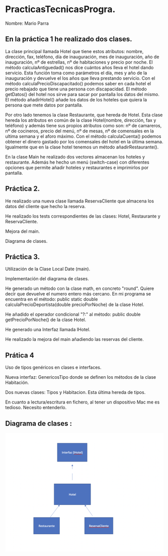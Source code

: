 # PracticasTecnicasProgra.
Nombre: Mario Parra

## En la práctica 1 he realizado dos clases.

La clase principal llamada Hotel que tiene estos atributos: nombre, dirección, fax, teléfono, día de inauguración, mes de inauguración, año de inauguración, nº de estrellas, nº de habitaciones y precio por noche.
El método calculaAntiguedad() nos dice cuántos años lleva el hotel dando servicio. Esta función toma como parámetros el día, mes y año de la inauguración y devuelve el los años que lleva prestando servicio.
Con el método calculaPrecioDiscapacitado() podemos saber en cada hotel el precio rebajado que tiene una persona con discapacidad.
El método getDatos() del hotel nos sirve para sacar por pantalla los datos del mismo.
El método añadirHotel() añade los datos de los hoteles que quiera la persona que mete datos por pantalla.

Por otro lado tenemos la clase Restaurante, que hereda de Hotel.
Esta clase hereda los atributos en común de la clase Hotel(nombre, dirección, fax y teléfono) y además tiene sus propios atributos como son: nº de camareros, nº de cocineros, precio del menú, nº de mesas, nº de comensales en la ultima semana y el aforo máximo.
Con el método calculaCuenta() podemos obtener el dinero gastado por los comensales del hotel en la última semana.
Igualmente que en la clase hotel tenemos un método añadirRestaurante().

En la clase Main he realizado dos vectores almacenan los hoteles y restaurante.
Además he hecho un menú (switch-case) con diferentes opciones que permite añadir hoteles y restaurantes e imprimirlos por pantalla.

## Práctica 2.

He realizado una nueva clase llamada ReservaCliente que almacena los datos del cliente que hecho la reserva.

He realizado los tests correspondientes de las clases: Hotel, Restaurante y ReservaCliente.

Mejora del main.

Diagrama de clases.

## Práctica 3.

Utilización de la Clase Local Date (main).

Implementación del diagrama de clases.

He generado un método con la clase math, en concreto "round". Quiere decir que devuelve el numero entero más cercano. En mi programa se encuentra en el método: public static double calculaPrecioDeportista(double precioPorNoche) de la clase Hotel.

He añadido el operador condicional "?:" al método: public double getPrecioPorNoche() de la clase Hotel.

He generado una Interfaz llamada IHotel.

He realizado la mejora del main añadiendo las reservas del cliente.

## Prática 4

Uso de tipos genéricos en clases e interfaces.

Nueva interfaz: GenericosTipo donde se definen los métodos de la clase Habitación.

Dos nuevas clases: Tipos y Habitacion. Esta última hereda de tipos.

En cuanto a lectura/escritura en fichero, al tener un dispositivo Mac me es tedioso. Necesito entenderlo.

## Diagrama de clases :


![DiagramaClases](/DiagramaClases.png)
